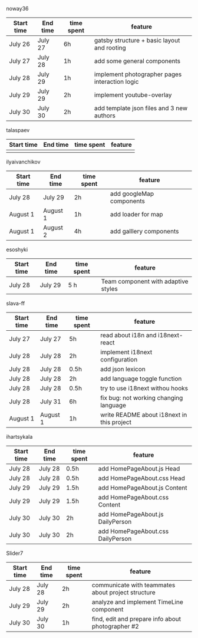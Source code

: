 noway36

| Start time | End time | time spent | feature                                        |
| ---------- | -------- | ---------- | ---------------------------------------------- |
| July 26    | July 27  | 6h         | gatsby structure + basic layout and rooting    |
| July 27    | July 28  | 1h         | add some general components                    |
| July 28    | July 29  | 1h         | implement photographer pages interaction logic |
| July 29    | July 29  | 2h         | implement youtube-overlay                      |
| July 30    | July 30  | 2h         | add template json files and 3 new authors      |

talaspaev

| Start time | End time | time spent | feature |
| ---------- | -------- | ---------- | ------- |
|            |          |            |         |

ilyaivanchikov

| Start time | End time | time spent | feature                  |
| ---------- | -------- | ---------- | ------------------------ |
| July 28    | July 29  | 2h         | add googleMap components |
| August 1   | August 1 | 1h         | add loader for map       |
| August 1   | August 2 | 4h         | add galllery components  |


esoshyki

| Start time | End time | time spent | feature                             |
| ---------- | -------- | ---------- | ----------------------------------- |
| July 28    | July 29  | 5 h        | Team component with adaptive styles |

slava-ff

| Start time | End time | time spent | feature |
| ---------- | -------- | ---------- | ------- |
| July 27    | July 27  | 5h         | read about i18n and i18next-react             |
| July 28    | July 28  | 2h         | implement i18next configuration               |
| July 28    | July 28  | 0.5h       | add json lexicon                              |
| July 28    | July 28  | 2h         | add language toggle function                  |
| July 28    | July 28  | 0.5h       | try to use i18next withou hooks               |
| July 28    | July 31  | 6h         | fix bug: not working changing language        |
| August 1   | August 1 | 1h         | write README about i18next in this project    |


ihartsykala

| Start time | End time | time spent   | feature                           |
| ---------- | -------- | ----------   | --------------------------------  |
|  July 28   | July 28  |     0.5h     | add HomePageAbout.js Head         |
|  July 28   | July 28  |     0.5h     | add HomePageAbout.css Head        |
|  July 29   | July 29  |     1.5h     | add HomePageAbout.js Content      |
|  July 29   | July 29  |     1.5h     | add HomePageAbout.css Content     |
|  July 30   | July 30  |     2h       | add HomePageAbout.js DailyPerson  |
|  July 30   | July 30  |     2h       | add HomePageAbout.css DailyPerson |

Slider7

| Start time | End time | time spent | feature                                            |
| ---------- | -------- | ---------- | -------------------------------------------------- |
| July 28    | July 28  | 2h         | communicate with teammates about project structure |
| July 29    | July 29  | 2h         | analyze and implement TimeLine component           |
| July 30    | July 30  | 1h         | find, edit and prepare info about photographer #2  |
